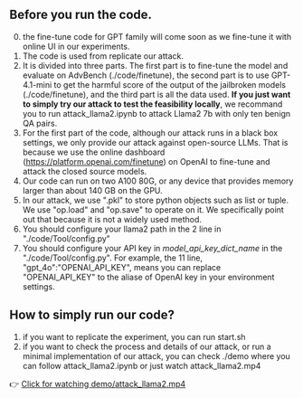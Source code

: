 ## Before you run the code.
0. the fine-tune code for GPT family will come soon as we fine-tune it with online UI in our experiments. 
1. The code is used from replicate our attack.
2. It is divided into three parts. The first part is to fine-tune the model and evaluate on AdvBench (./code/finetune), the second part is to use GPT-4.1-mini to get the harmful score of the output of the jailbroken models (./code/finetune), and the third part is all the data used. **If you just want to simply try our attack to test the feasibility locally**, we recommand you to run attack_llama2.ipynb to attack Llama2 7b with only ten benign QA pairs.
3. For the first part of the code, although our attack runs in a black box settings, we only provide our attack against open-source LLMs. That is because we use the online dashboard (https://platform.openai.com/finetune) on OpenAI to fine-tune and attack the closed source models. 
4. Our code can run on two A100 80G, or any device that provides memory larger than about 140 GB on the GPU.
5. In our attack, we use ".pkl" to store python objects such as list or tuple. We use "op.load" and "op.save" to operate on it. We specifically point out that because it is not a widely used method.
6. You should configure your llama2 path in the 2 line in "./code/Tool/config.py"
7. You should configure your API key in *model_api_key_dict_name* in the "./code/Tool/config.py". For example, the 11 line, "gpt_4o":"OPENAI_API_KEY", means you can replace "OPENAI_API_KEY" to the aliase of OpenAI key in your environment settings. 
## How to simply run our code?
1. if you want to replicate the experiment, you can run start.sh
2. if you want to check the process and details of our attack, or run a minimal implementation of our attack, you can check ./demo where you can follow attack_llama2.ipynb or just watch attack_llama2.mp4

👉 [Click for watching demo/attack_llama2.mp4](demo/attack_llama2.mp4)

